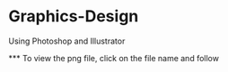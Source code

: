 # Graphics-Design
Using Photoshop and Illustrator

*** To view the png file, click on the file name and follow
